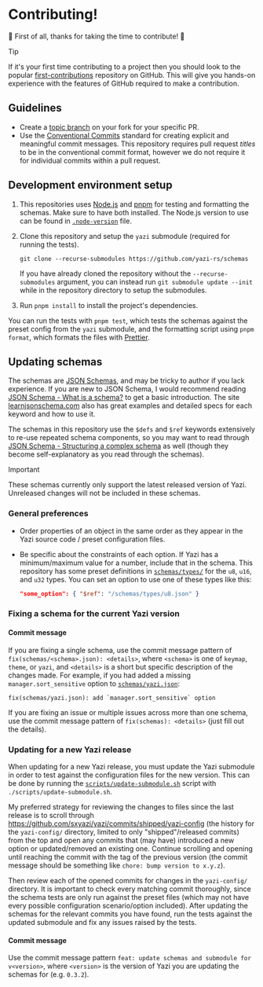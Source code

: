 # Contributing!

🎉 First of all, thanks for taking the time to contribute! 🎉

> [!TIP]
> If it's your first time contributing to a project then you should look to the popular [first-contributions](https://github.com/firstcontributions/first-contributions) repository on GitHub. This will give you hands-on experience with the features of GitHub required to make a contribution.

## Guidelines

- Create a [topic branch](https://git-scm.com/book/en/v2/Git-Branching-Branching-Workflows#_topic_branch) on your fork for your specific PR.
- Use the [Conventional Commits](https://www.conventionalcommits.org/en/v1.0.0/) standard for creating explicit and meaningful commit messages. This repository requires pull request _titles_ to be in the conventional commit format, however we do not require it for individual commits within a pull request.

## Development environment setup

1. This repositories uses [Node.js](https://nodejs.org/en) and [pnpm](https://pnpm.io/) for testing and formatting the schemas. Make sure to have both installed. The Node.js version to use can be found in [`.node-version`](./.node-version) file.
2. Clone this repository and setup the `yazi` submodule (required for running the tests).

   ```shell
   git clone --recurse-submodules https://github.com/yazi-rs/schemas
   ```

   If you have already cloned the repository without the `--recurse-submodules` argument, you can instead run `git submodule update --init` while in the repository directory to setup the submodules.

3. Run `pnpm install` to install the project's dependencies.

You can run the tests with `pnpm test`, which tests the schemas against the preset config from the `yazi` submodule, and the formatting script using `pnpm format`, which formats the files with [Prettier](https://prettier.io/).

## Updating schemas

The schemas are [JSON Schemas](https://json-schema.org/), and may be tricky to author if you lack experience. If you are new to JSON Schema, I would recommend reading [JSON Schema - What is a schema?](https://json-schema.org/understanding-json-schema/about) to get a basic introduction. The site [learnjsonschema.com](https://www.learnjsonschema.com/2020-12/) also has great examples and detailed specs for each keyword and how to use it.

The schemas in this repository use the `$defs` and `$ref` keywords extensively to re-use repeated schema components, so you may want to read through [JSON Schema - Structuring a complex schema](https://json-schema.org/understanding-json-schema/structuring) as well (though they become self-explanatory as you read through the schemas).

> [!IMPORTANT]
> These schemas currently only support the latest released version of Yazi. Unreleased changes will not be included in these schemas.

### General preferences

- Order properties of an object in the same order as they appear in the Yazi source code / preset configuration files.
- Be specific about the constraints of each option. If Yazi has a minimum/maximum value for a number, include that in the schema. This repository has some preset definitions in [`schemas/types/`](./schemas/types/) for the `u8`, `u16`, and `u32` types. You can set an option to use one of these types like this:

  ```json
  "some_option": { "$ref": "/schemas/types/u8.json" }
  ```

### Fixing a schema for the current Yazi version

#### Commit message

If you are fixing a single schema, use the commit message pattern of `fix(schemas/<schema>.json): <details>`, where `<schema>` is one of `keymap`, `theme`, or `yazi`, and `<details>` is a short but specific description of the changes made. For example, if you had added a missing `manager.sort_sensitive` option to [`schemas/yazi.json`](./schemas/yazi.json):

```
fix(schemas/yazi.json): add `manager.sort_sensitive` option
```

If you are fixing an issue or multiple issues across more than one schema, use the commit message pattern of `fix(schemas): <details>` (just fill out the details).

### Updating for a new Yazi release

When updating for a new Yazi release, you must update the Yazi submodule in order to test against the configuration files for the new version. This can be done by running the [`scripts/update-submodule.sh`](./scripts/update-submodule.sh) script with `./scripts/update-submodule.sh`.

My preferred strategy for reviewing the changes to files since the last release is to scroll through https://github.com/sxyazi/yazi/commits/shipped/yazi-config (the history for the `yazi-config/` directory, limited to only "shipped"/released commits) from the top and open any commits that (may have) introduced a new option or updated/removed an existing one. Continue scrolling and opening until reaching the commit with the tag of the previous version (the commit message should be something like `chore: bump version to x.y.z`).

Then review each of the opened commits for changes in the `yazi-config/` directory. It is important to check every matching commit thoroughly, since the schema tests are only run against the preset files (which may not have every possible configuration scenario/option included). After updating the schemas for the relevant commits you have found, run the tests against the updated submodule and fix any issues raised by the tests.

#### Commit message

Use the commit message pattern `feat: update schemas and submodule for v<version>`, where `<version>` is the version of Yazi you are updating the schemas for (e.g. `0.3.2`).

